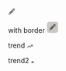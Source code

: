 <svg width="15" height="14" viewBox="0 0 15 14" fill="none" xmlns="http://www.w3.org/2000/svg">
<path d="M11.6895 6.23633L5.77344 12.1523L4.91016 11.2891L5.01172 11.1875H3.84375C3.61523 11.1875 3.4375 11.0098 3.4375 10.7812V9.61328L3.33594 9.71484C3.20898 9.8418 3.13281 9.96875 3.08203 10.1465L2.49805 12.127L4.47852 11.543C4.63086 11.4922 4.7832 11.416 4.91016 11.2891L5.77344 12.1523C5.51953 12.4062 5.18945 12.6094 4.83398 12.7109L1.76172 13.5996C1.55859 13.6758 1.33008 13.625 1.17773 13.4473C1 13.2949 0.949219 13.0664 1 12.8633L1.91406 9.79102C2.01562 9.43555 2.21875 9.10547 2.47266 8.85156L8.38867 2.93555L11.6895 6.23633ZM13.4922 2.12305C14.127 2.75781 14.127 3.79883 13.4922 4.43359L12.2734 5.65234L8.97266 2.35156L10.1914 1.13281C10.8262 0.498047 11.8672 0.498047 12.502 1.13281L13.4922 2.12305Z" fill="black" fill-opacity="0.5"/>
</svg>



with border
            <svg
              width="23"
              height="23"
              viewBox="0 0 23 23"
              fill="none"
              xmlns="http://www.w3.org/2000/svg"
            >
              <rect width="23" height="23" rx="5" fill="#CBC8C8" />
              <path
                d="M15.6895 10.2363L9.77344 16.1523L8.91016 15.2891L9.01172 15.1875H7.84375C7.61523 15.1875 7.4375 15.0098 7.4375 14.7812V13.6133L7.33594 13.7148C7.20898 13.8418 7.13281 13.9688 7.08203 14.1465L6.49805 16.127L8.47852 15.543C8.63086 15.4922 8.7832 15.416 8.91016 15.2891L9.77344 16.1523C9.51953 16.4062 9.18945 16.6094 8.83398 16.7109L5.76172 17.5996C5.55859 17.6758 5.33008 17.625 5.17773 17.4473C5 17.2949 4.94922 17.0664 5 16.8633L5.91406 13.791C6.01562 13.4355 6.21875 13.1055 6.47266 12.8516L12.3887 6.93555L15.6895 10.2363ZM17.4922 6.12305C18.127 6.75781 18.127 7.79883 17.4922 8.43359L16.2734 9.65234L12.9727 6.35156L14.1914 5.13281C14.8262 4.49805 15.8672 4.49805 16.502 5.13281L17.4922 6.12305Z"
                fill="black"
                fill-opacity="0.5"
              />
            </svg>


trend
<svg width="12" height="7" viewBox="0 0 12 7" fill="none" xmlns="http://www.w3.org/2000/svg">
<path d="M7.875 1.375C7.52344 1.375 7.25 1.10156 7.25 0.75C7.25 0.417969 7.52344 0.125 7.875 0.125H11C11.332 0.125 11.625 0.417969 11.625 0.75V3.875C11.625 4.22656 11.332 4.5 11 4.5C10.6484 4.5 10.375 4.22656 10.375 3.875V2.27344L7.05469 5.57422C6.82031 5.82812 6.41016 5.82812 6.17578 5.57422L4.10547 3.52344L1.42969 6.19922C1.19531 6.45312 0.785156 6.45312 0.550781 6.19922C0.296875 5.96484 0.296875 5.55469 0.550781 5.32031L3.67578 2.19531C3.91016 1.94141 4.32031 1.94141 4.55469 2.19531L6.625 4.24609L9.47656 1.375H7.875Z" fill="#616161"/>
</svg>

trend2
<svg width="7" height="5" viewBox="0 0 7 5" fill="none" xmlns="http://www.w3.org/2000/svg">
<path d="M0.550781 3.44531L3.03125 0.945312C3.16797 0.828125 3.32422 0.75 3.5 0.75C3.65625 0.75 3.8125 0.828125 3.92969 0.945312L6.41016 3.44531C6.58594 3.62109 6.64453 3.89453 6.54688 4.12891C6.44922 4.36328 6.23438 4.5 5.98047 4.5H1C0.746094 4.5 0.511719 4.36328 0.414062 4.12891C0.316406 3.89453 0.375 3.62109 0.550781 3.44531Z" fill="#616161"/>
</svg>
